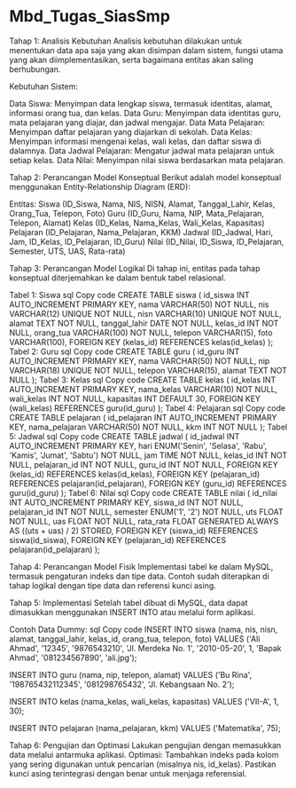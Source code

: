 # Mbd_Tugas_SiasSmp

Tahap 1: Analisis Kebutuhan
Analisis kebutuhan dilakukan untuk menentukan data apa saja yang akan disimpan dalam sistem, fungsi utama yang akan diimplementasikan, serta bagaimana entitas akan saling berhubungan.

Kebutuhan Sistem:

Data Siswa: Menyimpan data lengkap siswa, termasuk identitas, alamat, informasi orang tua, dan kelas.
Data Guru: Menyimpan data identitas guru, mata pelajaran yang diajar, dan jadwal mengajar.
Data Mata Pelajaran: Menyimpan daftar pelajaran yang diajarkan di sekolah.
Data Kelas: Menyimpan informasi mengenai kelas, wali kelas, dan daftar siswa di dalamnya.
Data Jadwal Pelajaran: Mengatur jadwal mata pelajaran untuk setiap kelas.
Data Nilai: Menyimpan nilai siswa berdasarkan mata pelajaran.

Tahap 2: Perancangan Model Konseptual
Berikut adalah model konseptual menggunakan Entity-Relationship Diagram (ERD):

Entitas:
Siswa (ID_Siswa, Nama, NIS, NISN, Alamat, Tanggal_Lahir, Kelas, Orang_Tua, Telepon, Foto)
Guru (ID_Guru, Nama, NIP, Mata_Pelajaran, Telepon, Alamat)
Kelas (ID_Kelas, Nama_Kelas, Wali_Kelas, Kapasitas)
Pelajaran (ID_Pelajaran, Nama_Pelajaran, KKM)
Jadwal (ID_Jadwal, Hari, Jam, ID_Kelas, ID_Pelajaran, ID_Guru)
Nilai (ID_Nilai, ID_Siswa, ID_Pelajaran, Semester, UTS, UAS, Rata-rata)

Tahap 3: Perancangan Model Logikal
Di tahap ini, entitas pada tahap konseptual diterjemahkan ke dalam bentuk tabel relasional.

Tabel 1: Siswa
sql
Copy code
CREATE TABLE siswa (
    id_siswa INT AUTO_INCREMENT PRIMARY KEY,
    nama VARCHAR(50) NOT NULL,
    nis VARCHAR(12) UNIQUE NOT NULL,
    nisn VARCHAR(10) UNIQUE NOT NULL,
    alamat TEXT NOT NULL,
    tanggal_lahir DATE NOT NULL,
    kelas_id INT NOT NULL,
    orang_tua VARCHAR(100) NOT NULL,
    telepon VARCHAR(15),
    foto VARCHAR(100),
    FOREIGN KEY (kelas_id) REFERENCES kelas(id_kelas)
);
Tabel 2: Guru
sql
Copy code
CREATE TABLE guru (
    id_guru INT AUTO_INCREMENT PRIMARY KEY,
    nama VARCHAR(50) NOT NULL,
    nip VARCHAR(18) UNIQUE NOT NULL,
    telepon VARCHAR(15),
    alamat TEXT NOT NULL
);
Tabel 3: Kelas
sql
Copy code
CREATE TABLE kelas (
    id_kelas INT AUTO_INCREMENT PRIMARY KEY,
    nama_kelas VARCHAR(10) NOT NULL,
    wali_kelas INT NOT NULL,
    kapasitas INT DEFAULT 30,
    FOREIGN KEY (wali_kelas) REFERENCES guru(id_guru)
);
Tabel 4: Pelajaran
sql
Copy code
CREATE TABLE pelajaran (
    id_pelajaran INT AUTO_INCREMENT PRIMARY KEY,
    nama_pelajaran VARCHAR(50) NOT NULL,
    kkm INT NOT NULL
);
Tabel 5: Jadwal
sql
Copy code
CREATE TABLE jadwal (
    id_jadwal INT AUTO_INCREMENT PRIMARY KEY,
    hari ENUM('Senin', 'Selasa', 'Rabu', 'Kamis', 'Jumat', 'Sabtu') NOT NULL,
    jam TIME NOT NULL,
    kelas_id INT NOT NULL,
    pelajaran_id INT NOT NULL,
    guru_id INT NOT NULL,
    FOREIGN KEY (kelas_id) REFERENCES kelas(id_kelas),
    FOREIGN KEY (pelajaran_id) REFERENCES pelajaran(id_pelajaran),
    FOREIGN KEY (guru_id) REFERENCES guru(id_guru)
);
Tabel 6: Nilai
sql
Copy code
CREATE TABLE nilai (
    id_nilai INT AUTO_INCREMENT PRIMARY KEY,
    siswa_id INT NOT NULL,
    pelajaran_id INT NOT NULL,
    semester ENUM('1', '2') NOT NULL,
    uts FLOAT NOT NULL,
    uas FLOAT NOT NULL,
    rata_rata FLOAT GENERATED ALWAYS AS ((uts + uas) / 2) STORED,
    FOREIGN KEY (siswa_id) REFERENCES siswa(id_siswa),
    FOREIGN KEY (pelajaran_id) REFERENCES pelajaran(id_pelajaran)
);

Tahap 4: Perancangan Model Fisik
Implementasi tabel ke dalam MySQL, termasuk pengaturan indeks dan tipe data. Contoh sudah diterapkan di tahap logikal dengan tipe data dan referensi kunci asing.

Tahap 5: Implementasi
Setelah tabel dibuat di MySQL, data dapat dimasukkan menggunakan INSERT INTO atau melalui form aplikasi.

Contoh Data Dummy:
sql
Copy code
INSERT INTO siswa (nama, nis, nisn, alamat, tanggal_lahir, kelas_id, orang_tua, telepon, foto) 
VALUES ('Ali Ahmad', '12345', '9876543210', 'Jl. Merdeka No. 1', '2010-05-20', 1, 'Bapak Ahmad', '081234567890', 'ali.jpg');

INSERT INTO guru (nama, nip, telepon, alamat) 
VALUES ('Bu Rina', '198765432112345', '081298765432', 'Jl. Kebangsaan No. 2');

INSERT INTO kelas (nama_kelas, wali_kelas, kapasitas) 
VALUES ('VII-A', 1, 30);

INSERT INTO pelajaran (nama_pelajaran, kkm) 
VALUES ('Matematika', 75);

Tahap 6: Pengujian dan Optimasi
Lakukan pengujian dengan memasukkan data melalui antarmuka aplikasi.
Optimasi:
Tambahkan indeks pada kolom yang sering digunakan untuk pencarian (misalnya nis, id_kelas).
Pastikan kunci asing terintegrasi dengan benar untuk menjaga referensial.
